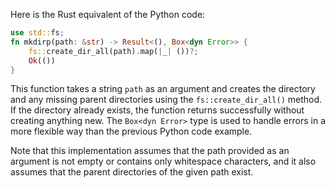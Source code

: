  Here is the Rust equivalent of the Python code:

```rust
use std::fs;
fn mkdirp(path: &str) -> Result<(), Box<dyn Error>> {
    fs::create_dir_all(path).map(|_| ())?;
    Ok(())
}
```
This function takes a string `path` as an argument and creates the directory and any missing parent directories using the `fs::create_dir_all()` method. If the directory already exists, the function returns successfully without creating anything new. The `Box<dyn Error>` type is used to handle errors in a more flexible way than the previous Python code example.

Note that this implementation assumes that the path provided as an argument is not empty or contains only whitespace characters, and it also assumes that the parent directories of the given path exist.
